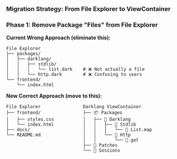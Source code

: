 ### Migration Strategy: From File Explorer to ViewContainer

### Phase 1: Remove Package "Files" from File Explorer

**Current Wrong Approach (eliminate this):**
```
File Explorer
├── packages/
│   ├── darklang/
│   │   ├── stdlib/
│   │   │   └── list.dark    # ❌ Not actually a file
│   │   └── http.dark        # ❌ Confusing to users
└── frontend/
    └── index.html
```

**New Correct Approach (move to this):**
```
File Explorer                Darklang ViewContainer
├── frontend/                ├── 📦 Packages
│   ├── styles.css           │   ├── 🏢 Darklang
│   └── index.html           │   │   ├── 📁 Stdlib
├── docs/                    │   │   │   └── 🔧 List.map
└── README.md                │   │   └── 📁 Http
                             │   │       └── 🔧 get
                             ├── 📝 Patches
                             └── 🎯 Sessions
```